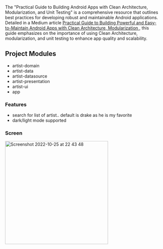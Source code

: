 The "Practical Guide to Building Android Apps with Clean Architecture, Modularization, and Unit Testing" is a comprehensive resource that outlines best practices for developing robust and maintainable Android applications. Detailed in a Medium article [ Practical Guide to Building Powerful and Easy-to-Maintain Android Apps with Clean Architecture, Modularization ](https://murainoyakubu.medium.com/practical-guide-to-building-powerful-and-easy-to-maintain-android-apps-with-clean-architecture-c6c8b592a0f2), this guide emphasizes on the importance of using Clean Architecture, modularization, and unit testing to enhance app quality and scalability.



## Project Modules
* artist-domain
* artist-data
* artist-datasource
* artist-presentation
* artist-ui
* app


### Features
- search for list of artist.. default is drake as he is my favorite
- dark/light mode supported



### Screen

<img width="336" alt="Screenshot 2022-10-25 at 22 43 48" src="https://user-images.githubusercontent.com/26343440/197887992-51323194-0dcb-48e6-ae93-e570633aa807.png">

